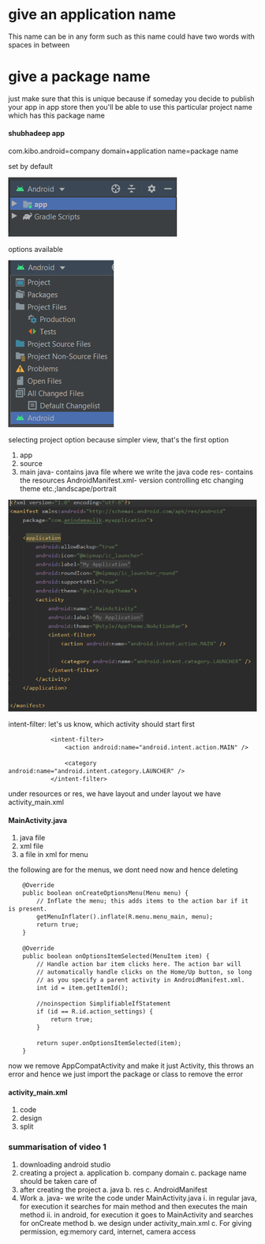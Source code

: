 # give an application name

This name can be in any form such as this name could have two words with spaces in between

# give a package name

just make sure that this is unique because if someday you decide to publish your app in app store then you'll be able to use this particular project name which has this package name

#### shubhadeep app

com.kibo.android=company domain+application name=package name

set by default

![set by default](https://github.com/anindameister/learningAndroid/blob/master/MyApplication/snaps/1.PNG)

options available

![options available](https://github.com/anindameister/learningAndroid/blob/master/MyApplication/snaps/2.png)

selecting project option because simpler view, that's the first option

1. app
2. source
3. main
java- contains java file where we write the java code
res- contains the resources
AndroidManifest.xml- version controlling etc changing theme etc.;landscape/portrait

![AndroidManifest.xml](https://github.com/anindameister/learningAndroid/blob/master/MyApplication/snaps/3.PNG)

intent-filter: let's us know, which activity should start first

```
            <intent-filter>
                <action android:name="android.intent.action.MAIN" />

                <category android:name="android.intent.category.LAUNCHER" />
            </intent-filter>
```

under resources or res, we have layout and under layout we have activity_main.xml

#### MainActivity.java

1. java file
2. xml file
3. a file in xml for menu

the following are for the menus, we dont need now and hence deleting

```
    @Override
    public boolean onCreateOptionsMenu(Menu menu) {
        // Inflate the menu; this adds items to the action bar if it is present.
        getMenuInflater().inflate(R.menu.menu_main, menu);
        return true;
    }

    @Override
    public boolean onOptionsItemSelected(MenuItem item) {
        // Handle action bar item clicks here. The action bar will
        // automatically handle clicks on the Home/Up button, so long
        // as you specify a parent activity in AndroidManifest.xml.
        int id = item.getItemId();

        //noinspection SimplifiableIfStatement
        if (id == R.id.action_settings) {
            return true;
        }

        return super.onOptionsItemSelected(item);
    }
```

now we remove AppCompatActivity and make it just Activity, this throws an error and hence we just import the package or class to remove the error

#### activity_main.xml

1. code
2. design 
3. split

### summarisation of video 1

1. downloading android studio
2. creating a project
a. application
b. company domain
c. package name should be taken care of
3. after creating the project
a. java
b. res
c. AndroidManifest
4. Work
a. java- we write the code under MainActivity.java
i. in regular java, for execution it searches for main method and then executes the main method
ii. in android, for execution it goes to MainActivity and searches for onCreate method
b. we design under activity_main.xml
c. For giving permission, eg:memory card, internet, camera access